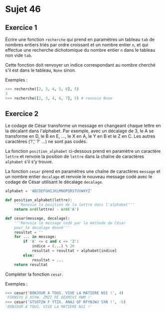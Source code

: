 # Sujet 46

## Exercice 1

Écrire une fonction `recherche` qui prend en paramètres un tableau `tab` de nombres
entiers triés par ordre croissant et un nombre entier `n`, et qui effectue une recherche
dichotomique du nombre entier `n` dans le tableau non vide `tab`.

Cette fonction doit renvoyer un indice correspondant au nombre cherché s'il est dans le
tableau, `None` sinon.

Exemples :

```python
>>> recherche([2, 3, 4, 5, 6], 5)
3
>>> recherche([2, 3, 4, 6, 7], 5) # renvoie None
```

## Exercice 2

Le codage de César transforme un message en changeant chaque lettre en la décalant
dans l'alphabet.
Par exemple, avec un décalage de 3, le A se transforme en D, le B en E, ..., le X en A,
le Y en B et le Z en C. Les autres caractères (‘!',' ?' ...) ne sont pas codés.

La fonction `position_alphabet` ci-dessous prend en paramètre un caractère `lettre`
et renvoie la position de `lettre` dans la chaîne de caractères `alphabet` s'il s'y trouve.

La fonction `cesar` prend en paramètres une chaîne de caractères `message` et un nombre
entier `decalage` et renvoie le nouveau message codé avec le codage de César utilisant
le décalage `decalage`.

```python
alphabet = 'ABCDEFGHIJKLMNOPQRSTUVWXYZ'

def position_alphabet(lettre):
    '''Renvoie la position de la lettre dans l'alphabet'''
    return ord(lettre) - ord('A')

def cesar(message, decalage):
    '''Renvoie le message codé par la méthode de César
    pour le decalage donné'''
    resultat = ''
    for ... in message:
        if 'A' <= c and c <= 'Z':
            indice = (...) % 26
            resultat = resultat + alphabet[indice]
        else:
            resultat = ...
    return resultat

```

Compléter la fonction `cesar`.

Exemples :

```python
>>> cesar('BONJOUR A TOUS. VIVE LA MATIERE NSI !', 4)
'FSRNSYV E XSYW. ZMZI PE QEXMIVI RWM !'
>>> cesar('GTSOTZW F YTZX. ANAJ QF RFYNJWJ SXN !', -5)
'BONJOUR A TOUS. VIVE LA MATIERE NSI !'
```
